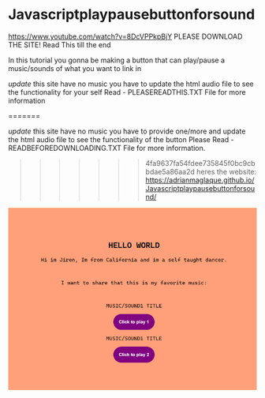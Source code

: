 # Javascriptplaypausebuttonforsound

https://www.youtube.com/watch?v=8DcVPPkpBjY
PLEASE DOWNLOAD THE SITE! Read This till the end

In this tutorial you gonna be making a button that can play/pause a music/sounds of what you want to link in <audio> tag
its just a simple tutorial nothing pro
<<<<<<< HEAD

_update_
this site have no music you have to update the html audio file to see the functionality for your self
Read - PLEASEREADTHIS.TXT File for more information

=======
  
 *update*
  this site have no music you have to provide one/more and update the html audio file to see the functionality of the button
  Please Read - READBEFOREDOWNLOADING.TXT File for more information.
  
  
>>>>>>> 4fa9637fa54fdee735845f0bc9cbbdae5a86aa2d
heres the website: https://adrianmaglaque.github.io/Javascriptplaypausebuttonforsound/

![preview](prev1.png)
